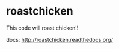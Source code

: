 roastchicken
============

This code will roast chicken!!

docs: http://roastchicken.readthedocs.org/

